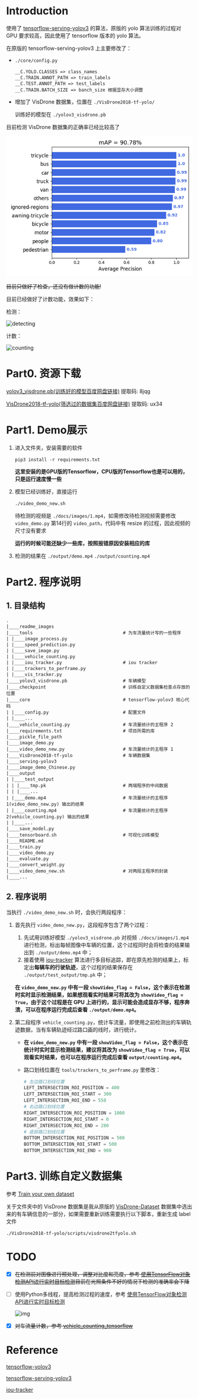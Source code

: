 # Introduction

使用了 [tensorflow-serving-yolov3](https://github.com/Byronnar/tensorflow-serving-yolov3) 的算法，原版的 yolo 算法训练的过程对 GPU 要求较高，因此使用了 tensorflow 版本的 yolo 算法。

在原版的 tensorflow-serving-yolov3 上主要修改了：

- `./core/config.py`

  ~~~
  __C.YOLO.CLASSES => class_names
  __C.TRAIN.ANNOT_PATH => train_labels
  __C.TEST.ANNOT_PATH => test_labels
  __C.TRAIN.BATCH_SIZE => banch_size 根据显存大小调整
  ~~~

- 增加了 VisDrone 数据集，位置在 `./VisDrone2018-tf-yolo/`

  训练好的模型在 `./yolov3_visdrone.pb`

目前检测 VisDrone 数据集的正确率已经比较高了

![mAP](./mAP/mAP.png)

~~目前只做好了检查，还没有做计数的功能!~~

目前已经做好了计数功能，效果如下：

检测：

![detecting](docs/images/detect.gif)

计数：

![counting](docs/images/counting.gif)

# Part0. 资源下载

[yolov3_visdrone.pb(训练好的模型百度网盘链接)](https://pan.baidu.com/s/185IsU0JwSDpu4_rM1Nd-Zw) 提取码: 8jqg

[VisDrone2018-tf-yolo(筛选过的数据集百度网盘链接)](https://pan.baidu.com/s/1BdEpondAfU2qovHjXukXQQ) 提取码: ux34

# Part1. Demo展示

1. 进入文件夹，安装需要的软件

   ~~~
   pip3 install -r requirements.txt
   ~~~

   **这里安装的是GPU版的Tensorflow，CPU版的Tensorflow也是可以用的，只是运行速度慢一些**

2. 模型已经训练好，直接运行

   ~~~bash
   ./video_demo_new.sh
   ~~~

   待检测的视频是 `./docs/images/1.mp4`，如需修改待检测视频需要修改 `video_demo.py` 第14行的 `video_path`，代码中有 resize 的过程，因此视频的尺寸没有要求
   
   **运行的时候可能还缺少一些库，按照报错原因安装相应的库**
   
3. 检测的结果在 `./output/demo.mp4` `./output/counting.mp4` 

# Part2. 程序说明

## 1. 目录结构

~~~
.
|____readme_images
|____tools                                  # 为车流量统计写的一些程序
| |____image_process.py
| |____speed_prediction.py
| |____save_image.py
| |____vehicle_counting.py
| |____iou_tracker.py                       # iou tracker
| |____trackers_to_perframe.py
| |____vis_tracker.py
|____yolov3_visdrone.pb                     # 车辆模型
|____checkpoint                             # 训练自定义数据集检查点存放的位置
|____core                                   # tensorflow-yolov3 核心代码
| |____config.py                            # 配置文件
| |____...
|____vehicle_counting.py                    # 车流量统计的主程序 2
|____requirements.txt                       # 项目所需的库
|____pickle_file_path
|____image_demo.py
|____video_demo_new.py                      # 车流量统计的主程序 1
|____VisDrone2018-tf-yolo                   # 车辆数据集
|____serving-yolov3
|____image_demo_Chinese.py
|____output
| |____test_output
| | |____tmp.pk                             # 两端程序的中间数据
| | |____...
| |____demo.mp4                             # 车流量统计的主程序 1(video_demo_new.py) 输出的结果
| |____counting.mp4                         # 车流量统计的主程序 2(vehicle_counting.py) 输出的结果
| |____...
|____save_model.py
|____tensorboard.sh                         # 可视化训练模型
|____README.md
|____train.py
|____video_demo.py
|____evaluate.py
|____convert_weight.py
|____video_demo_new.sh                      # 对两段主程序的封装
|____...
~~~

## 2. 程序说明

当执行 `./video_demo_new.sh` 时，会执行两段程序：

1. 首先执行 `video_demo_new.py`，这段程序包含了两个过程：

   1. 先试用训练好模型 `./yolov3_visdrone.pb` 对视频 `./docs/images/1.mp4` 进行检测，标出每帧图像中车辆的位置，这个过程同时会将检查的结果输出到 `./output/demo.mp4` 中；
   2. 接着使用 [iou-tracker](https://github.com/bochinski/iou-tracker) 算法进行多目标追踪，即在原先检测的结果上，标定出**每辆车的行驶轨迹**，这个过程的结果保存在 `./output/test_output/tmp.pk` 中；

   **在 `video_demo_new.py` 中有一段 `showVideo_flag = False`，这个表示在检测时实时显示检测结果，如果想观看实时结果可将其改为 `showVideo_flag = True`，由于这个过程是在 GPU 上进行的，显示可能会造成显存不够，程序奔溃，可以在程序运行完成后查看 `./output/demo.mp4`。**

2. 第二段程序 `vehicle_counting.py`，统计车流量，即使用之前检测出的车辆轨迹数据，当有车辆轨迹经过路口画的线时，进行统计。

   - **在 `video_demo_new.py` 中有一段 `showVideo_flag = False`，这个表示在统计时实时显示检测结果，建议将其改为 `showVideo_flag = True`，可以观看实时结果，也可以在程序运行完成后查看 `output/counting.mp4`。**
   
   - 路口划线位置在 `tools/trackers_to_perframe.py` 里修改：
   
     ~~~python
     # 左边路口划线位置
     LEFT_INTERSECTION_ROI_POSITION = 400
     LEFT_INTERSECTION_ROI_START = 300
     LEFT_INTERSECTION_ROI_END = 550
     # 右边路口划线位置
     RIGHT_INTERSECTION_ROI_POSITION = 1000
     RIGHT_INTERSECTION_ROI_START = 0
     RIGHT_INTERSECTION_ROI_END = 280
     # 底部路口划线位置
     BOTTOM_INTERSECTION_ROI_POSITION = 500
     BOTTOM_INTERSECTION_ROI_START = 500
     BOTTOM_INTERSECTION_ROI_END = 900
     ~~~

# Part3. 训练自定义数据集

参考 [Train your own dataset](https://github.com/YunYang1994/tensorflow-yolov3#part-2-train-your-own-dataset)

关于文件夹中的 VisDrone 数据集是我从原版的 [VisDrone-Dataset](https://github.com/VisDrone/VisDrone-Dataset) 数据集中选出来的有车辆信息的一部分，如果需要重新训练需要执行以下脚本，重新生成 label 文件

~~~
./VisDrone2018-tf-yolo/scripts/visdrone2tfyolo.sh
~~~

# TODO

- [x] ~~在检测前对图像进行预处理，调整对比度和亮度，参考 [使用TensorFlow对象检测API进行实时目标检测]([https://cjh.zone/2019/01/19/%E4%BD%BF%E7%94%A8TensorFlow%E5%AF%B9%E8%B1%A1%E6%A3%80%E6%B5%8BAPI%E8%BF%9B%E8%A1%8C%E5%AE%9E%E6%97%B6%E7%9B%AE%E6%A0%87%E6%A3%80%E6%B5%8B/#%E5%AE%9E%E6%97%B6%E6%A3%80%E6%B5%8B](https://cjh.zone/2019/01/19/使用TensorFlow对象检测API进行实时目标检测/#实时检测))目前在光照条件不好的情况下检测的准确率会下降~~

- [ ] 使用Python多线程，提高检测过程的速度，参考 [使用TensorFlow对象检测API进行实时目标检测]([https://cjh.zone/2019/01/19/%E4%BD%BF%E7%94%A8TensorFlow%E5%AF%B9%E8%B1%A1%E6%A3%80%E6%B5%8BAPI%E8%BF%9B%E8%A1%8C%E5%AE%9E%E6%97%B6%E7%9B%AE%E6%A0%87%E6%A3%80%E6%B5%8B/#%E5%AE%9E%E6%97%B6%E6%A3%80%E6%B5%8B](https://cjh.zone/2019/01/19/使用TensorFlow对象检测API进行实时目标检测/#实时检测))

  ![img](https://cjh.zone/2019/01/19/%E4%BD%BF%E7%94%A8TensorFlow%E5%AF%B9%E8%B1%A1%E6%A3%80%E6%B5%8BAPI%E8%BF%9B%E8%A1%8C%E5%AE%9E%E6%97%B6%E7%9B%AE%E6%A0%87%E6%A3%80%E6%B5%8B/1547808115848.png)

- [x] ~~对车流量计数，参考 [vehicle_counting_tensorflow](https://github.com/ahmetozlu/vehicle_counting_tensorflow)~~

# Reference

[tensorflow-yolov3](https://github.com/YunYang1994/tensorflow-yolov3)

[tensorflow-serving-yolov3](https://github.com/Byronnar/tensorflow-serving-yolov3)

[iou-tracker](https://github.com/bochinski/iou-tracker)

